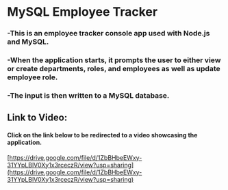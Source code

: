# MySQL Employee Tracker

### -This is an employee tracker console app used with Node.js and MySQL.
### -When the application starts, it prompts the user to either view or create departments, roles, and employees as well as update employee role.
### -The input is then written to a MySQL database.

## Link to Video:
#### Click on the link below to be redirected to a video showcasing the application.
[https://drive.google.com/file/d/1ZbBHbeEWxy-31YYpLBlV0Xy1x3rceczR/view?usp=sharing](https://drive.google.com/file/d/1ZbBHbeEWxy-31YYpLBlV0Xy1x3rceczR/view?usp=sharing)



